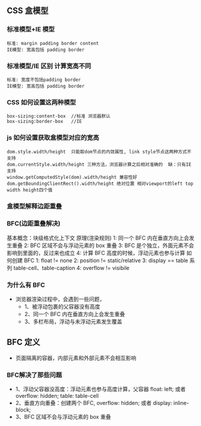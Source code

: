 ## CSS 盒模型

### 标准模型+IE 模型

    标准: margin padding border content
    IE模型: 宽高包括 padding border

### 标准模型/IE 区别 计算宽高不同

    标准: 宽度不包括padding border
    IE模型: 宽高包括 padding border

### CSS 如何设置这两种模型

    box-sizing:content-box  //标准 浏览器默认
    box-sizing:border-box   //IE

### js 如何设置获取盒模型对应的宽高

    dom.style.width/height  只能取dom节点的内敛属性, link style节点这两种方式不支持
    dom.currentStyle.width/height 三种方法，浏览器计算之后相对准确的  缺：只有IE支持
    window.getComputedStyle(dom).width/height 兼容性好
    dom.getBoundingClientRect().width/height 绝对位置 相对viewport的left top width height四个值

### 盒模型解释边距重叠

### BFC(边距重叠解决)

基本概念：块级格式化上下文
原理(渲染规则)
1: 同一个 BFC 内在垂直方向上会发生重叠
2: BFC 区域不会与浮动元素的 box 重叠
3: BFC 是个独立，外面元素不会影响到里面的，反过来也成立
4: 计算 BFC 高度的时候，浮动元素也参与计算
如何创建 BFC
1: float != none
2: position != static/relative
3: display == table 系列 table-cell、table-caption
4: overflow != visibile

### 为什么有 BFC
- 浏览器渲染过程中，会遇到一些问题，
    - 1、被浮动包裹的父容器没有高度
    - 2、同一个 BFC 内在垂直方向上会发生重叠
    - 3、多栏布局，浮动与未浮动元素发生覆盖
## BFC 定义
- 页面隔离的容器，内部元素和外部元素不会相互影响

### BFC解决了那些问题
- 1、浮动父容器没高度：浮动元素也参与高度计算，父容器 float: left; 或者 overflow: hidden; table: table-cell
- 2、垂直方向重叠：创建两个 BFC, overflow: hidden; 或者 display: inline-block;
- 3、BFC 区域不会与浮动元素的 box 重叠